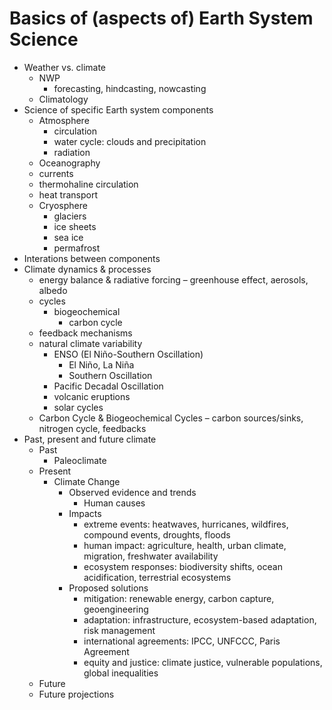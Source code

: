 # Basics of (aspects of) Earth System Science

* Weather vs. climate
  * NWP
    * forecasting, hindcasting, nowcasting
  * Climatology
* Science of specific Earth system components
  * Atmosphere
    * circulation
    * water cycle: clouds and precipitation
    * radiation
  *  Oceanography
    * currents
    * thermohaline circulation
    * heat transport
  * Cryosphere
    * glaciers
    * ice sheets
    * sea ice
    * permafrost
* Interations between components 
* Climate dynamics & processes
  * energy balance & radiative forcing – greenhouse effect, aerosols, albedo
  * cycles
    * biogeochemical
      * carbon cycle
  * feedback mechanisms
  * natural climate variability
    * ENSO (El Niño-Southern Oscillation)
      * El Niño, La Niña
      * Southern Oscillation
    * Pacific Decadal Oscillation
    * volcanic eruptions
    * solar cycles
  * Carbon Cycle & Biogeochemical Cycles – carbon sources/sinks, nitrogen cycle, feedbacks
* Past, present and future climate
  * Past
    * Paleoclimate
  * Present
    * Climate Change
      * Observed evidence and trends
        * Human causes
      * Impacts
        * extreme events: heatwaves, hurricanes, wildfires, compound events, droughts, floods
        * human impact: agriculture, health, urban climate, migration, freshwater availability
        * ecosystem responses: biodiversity shifts, ocean acidification, terrestrial ecosystems
      * Proposed solutions
        * mitigation: renewable energy, carbon capture, geoengineering
        * adaptation: infrastructure, ecosystem-based adaptation, risk management
        * international agreements: IPCC, UNFCCC, Paris Agreement
        * equity and justice: climate justice, vulnerable populations, global inequalities
  * Future
   * Future projections
